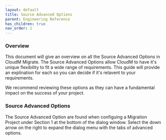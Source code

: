 ```yaml
---
layout: default
title: Source Advanced Options
parent: Engineering Reference
has_children: true
nav_order: 1
---
```

### Overview 

This document will give an overview on all the Source Advanced Options in CloudM Migrate. The Source Advanced Options allow CloudM to have it's unique flexibility to fit a wide range of requirements. This guide will provide an explination for each so you can decide if it's relavent to your requirements. 

We recommend reviewing these options as they can have a fundamental impact on the success of your project. 

### Source Advanced Options 

The Source Advanced Option are found when configuing a Migration Project under Section 1 at the bottom of the dialog window. Select the down arrow on the right to expand the dialog menu with the tabs of advanced options. 
